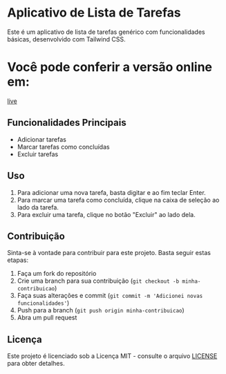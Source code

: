 # Aplicativo de Lista de Tarefas 

Este é um aplicativo de lista de tarefas genérico com funcionalidades básicas, desenvolvido com Tailwind CSS.

# Você pode conferir a versão online em: 
[live](https://jotatodoapp.netlify.app/)

## Funcionalidades Principais

- Adicionar tarefas
- Marcar tarefas como concluídas
- Excluir tarefas

## Uso

1. Para adicionar uma nova tarefa, basta digitar e ao fim teclar Enter.
2. Para marcar uma tarefa como concluída, clique na caixa de seleção ao lado da tarefa.
3. Para excluir uma tarefa, clique no botão "Excluir" ao lado dela.


## Contribuição

Sinta-se à vontade para contribuir para este projeto. Basta seguir estas etapas:

1. Faça um fork do repositório
2. Crie uma branch para sua contribuição (`git checkout -b minha-contribuicao`)
3. Faça suas alterações e commit (`git commit -m 'Adicionei novas funcionalidades'`)
4. Push para a branch (`git push origin minha-contribuicao`)
5. Abra um pull request

## Licença

Este projeto é licenciado sob a Licença MIT - consulte o arquivo [LICENSE](LICENSE) para obter detalhes.

